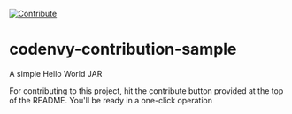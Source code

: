 [![Contribute](http://codenvy.github.io/plugin-contribution/contribute-blue.svg)](http://a4.codenvy-dev.com/f?id=c6zu2th3peop5gnn)

codenvy-contribution-sample
===========================

A simple Hello World JAR

For contributing to this project, hit the contribute button provided at the top of the README. You'll be ready in a one-click operation


